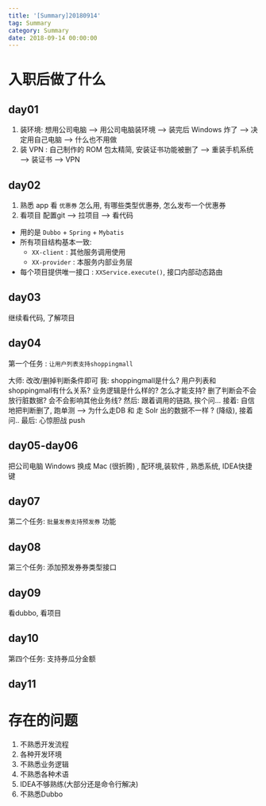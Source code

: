 ```yaml
---
title: '[Summary]20180914'
tag: Summary
category: Summary
date: 2018-09-14 00:00:00
---
```




# 入职后做了什么

## day01

1. 装环境:
想用公司电脑  --> 用公司电脑装环境  --> 装完后 Windows 炸了  --> 决定用自己电脑 --> 什么也不用做
2. 装 VPN :
自己制作的 ROM 包太精简, 安装证书功能被删了  --> 重装手机系统 --> 装证书  --> VPN  

## day02

1. 熟悉 app 
看 `优惠券` 怎么用, 有哪些类型优惠券, 怎么发布一个优惠券
2. 看项目
配置git  --> 拉项目 --> 看代码
- 用的是 `Dubbo` + `Spring` + `Mybatis` 
- 所有项目结构基本一致:
  - `XX-client` : 其他服务调用使用
  - `XX-provider` : 本服务内部业务层
- 每个项目提供唯一接口 : `XXService.execute()`, 接口内部动态路由

## day03

继续看代码, 了解项目

## day04
第一个任务 : `让用户列表支持shoppingmall ` 

大师:  改改/删掉判断条件即可
我: shoppingmall是什么? 用户列表和shoppingmall有什么关系?  业务逻辑是什么样的?  怎么才能支持? 删了判断会不会放行脏数据? 会不会影响其他业务线? 
然后: 跟着调用的链路, 挨个问...
接着: 自信地把判断删了, 跑单测  --> 为什么走DB 和 走 Solr 出的数据不一样 ? (降级), 接着问..
最后: 心惊胆战 push

## day05-day06

把公司电脑 Windows 换成 Mac  (很折腾) , 配环境,装软件 , 熟悉系统, IDEA快捷键

## day07
第二个任务:  `批量发券支持预发券` 功能

## day08
第三个任务: 添加预发券券类型接口

## day09
看dubbo, 看项目

## day10
第四个任务: 支持券瓜分金额

## day11



# 存在的问题

1. 不熟悉开发流程
2. 各种开发环境
2. 不熟悉业务逻辑
3. 不熟悉各种术语
3. IDEA不够熟练(大部分还是命令行解决)
4. 不熟悉Dubbo